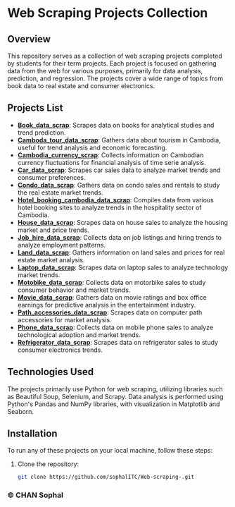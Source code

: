 # Web Scraping Projects Collection

## Overview

This repository serves as a collection of web scraping projects completed by students for their term projects. Each project is focused on gathering data from the web for various purposes, primarily for data analysis, prediction, and regression. The projects cover a wide range of topics from book data to real estate and consumer electronics.

 
## Projects List

- **[Book_data_scrap](https://github.com/sophalITC/Web-scraping-/tree/main/Book_data_scrap)**: Scrapes data on books for analytical studies and trend prediction.
- **[Camboda_tour_data_scrap](https://github.com/sophalITC/Web-scraping-/tree/main/Camboda_tour_data_scrap)**: Gathers data about tourism in Cambodia, useful for trend analysis and economic forecasting.
- **[Cambodia_currency_scrap](https://github.com/sophalITC/Web-scraping-/tree/main/Cambodia_currency_scrap)**: Collects information on Cambodian currency fluctuations for financial analysis of time serie analysis.
- **[Car_data_scrap](https://github.com/sophalITC/Web-scraping-/tree/main/Car_data_scrap)**: Scrapes car sales data to analyze market trends and consumer preferences.
- **[Condo_data_scrap](https://github.com/sophalITC/Web-scraping-/tree/main/Condo_data_scrap)**: Gathers data on condo sales and rentals to study the real estate market trends.
- **[Hotel_booking_cambodia_data_scrap](https://github.com/sophalITC/Web-scraping-/tree/main/Hotel_booking_cambodia_data_scrap)**: Compiles data from various hotel booking sites to analyze trends in the hospitality sector of Cambodia.
- **[House_data_scrap](https://github.com/sophalITC/Web-scraping-/tree/main/House_data_scrap)**: Scrapes data on house sales to analyze the housing market and price trends.
- **[Job_hire_data_scrap](https://github.com/sophalITC/Web-scraping-/tree/main/Job_hire_data_scrap)**: Collects data on job listings and hiring trends to analyze employment patterns.
- **[Land_data_scrap](https://github.com/sophalITC/Web-scraping-/tree/main/Land_data_scrap)**: Gathers information on land sales and prices for real estate market analysis.
- **[Laptop_data_scrap](https://github.com/sophalITC/Web-scraping-/tree/main/Laptop_data_scrap)**: Scrapes data on laptop sales to analyze technology market trends.
- **[Motobike_data_scrap](https://github.com/sophalITC/Web-scraping-/tree/main/Motobike_data_scrap)**: Collects data on motorbike sales to study consumer behavior and market trends.
- **[Movie_data_scrap](https://github.com/sophalITC/Web-scraping-/tree/main/Movie_data_scrap)**: Gathers data on movie ratings and box office earnings for predictive analysis in the entertainment industry.
- **[Path_accessories_data_scrap](https://github.com/sophalITC/Web-scraping-/tree/main/Path_accessories_data_scrap)**: Scrapes data on computer path accessories for market analysis.
- **[Phone_data_scrap](https://github.com/sophalITC/Web-scraping-/tree/main/Phone_data_scrap)**: Collects data on mobile phone sales to analyze technological adoption and market trends.
- **[Refrigerator_data_scrap](https://github.com/sophalITC/Web-scraping-/tree/main/Refrigerator_data_scrap)**: Scrapes data on refrigerator sales to study consumer electronics trends.

## Technologies Used

The projects primarily use Python for web scraping, utilizing libraries such as Beautiful Soup, Selenium, and Scrapy. Data analysis is performed using Python's Pandas and NumPy libraries, with visualization in Matplotlib and Seaborn.

## Installation

To run any of these projects on your local machine, follow these steps:

1. Clone the repository:
   ```bash
   git clone https://github.com/sophalITC/Web-scraping-.git

### &copy; CHAN Sophal
